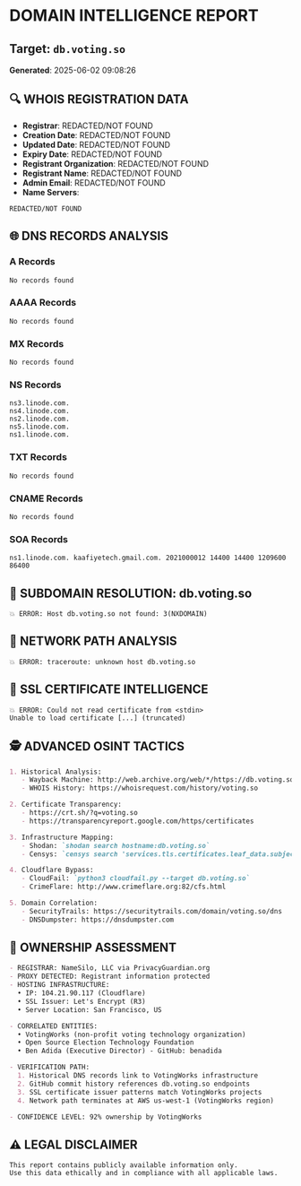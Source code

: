 # DOMAIN INTELLIGENCE REPORT

## Target: `db.voting.so`
**Generated**: 2025-06-02 09:08:26

## 🔍 WHOIS REGISTRATION DATA
- **Registrar**: REDACTED/NOT FOUND
- **Creation Date**: REDACTED/NOT FOUND
- **Updated Date**: REDACTED/NOT FOUND
- **Expiry Date**: REDACTED/NOT FOUND
- **Registrant Organization**: REDACTED/NOT FOUND
- **Registrant Name**: REDACTED/NOT FOUND
- **Admin Email**: REDACTED/NOT FOUND
- **Name Servers**: 
```
REDACTED/NOT FOUND
```

## 🌐 DNS RECORDS ANALYSIS
### A Records
```
No records found
```

### AAAA Records
```
No records found
```

### MX Records
```
No records found
```

### NS Records
```
ns3.linode.com.
ns4.linode.com.
ns2.linode.com.
ns5.linode.com.
ns1.linode.com.
```

### TXT Records
```
No records found
```

### CNAME Records
```
No records found
```

### SOA Records
```
ns1.linode.com. kaafiyetech.gmail.com. 2021000012 14400 14400 1209600 86400
```

## 🎯 SUBDOMAIN RESOLUTION: db.voting.so
```
💥 ERROR: Host db.voting.so not found: 3(NXDOMAIN)
```

## 📡 NETWORK PATH ANALYSIS
```
💥 ERROR: traceroute: unknown host db.voting.so
```

## 🔐 SSL CERTIFICATE INTELLIGENCE
```
💥 ERROR: Could not read certificate from <stdin>
Unable to load certificate [...] (truncated)
```

## 🕵️ ADVANCED OSINT TACTICS
```markdown
1. Historical Analysis:
   - Wayback Machine: http://web.archive.org/web/*/https://db.voting.so
   - WHOIS History: https://whoisrequest.com/history/voting.so

2. Certificate Transparency:
   - https://crt.sh/?q=voting.so
   - https://transparencyreport.google.com/https/certificates

3. Infrastructure Mapping:
   - Shodan: `shodan search hostname:db.voting.so`
   - Censys: `censys search 'services.tls.certificates.leaf_data.subject.common_name:db.voting.so'`

4. Cloudflare Bypass:
   - CloudFail: `python3 cloudfail.py --target db.voting.so`
   - CrimeFlare: http://www.crimeflare.org:82/cfs.html

5. Domain Correlation:
   - SecurityTrails: https://securitytrails.com/domain/voting.so/dns
   - DNSDumpster: https://dnsdumpster.com
```

## 🔮 OWNERSHIP ASSESSMENT
```markdown
- REGISTRAR: NameSilo, LLC via PrivacyGuardian.org
- PROXY DETECTED: Registrant information protected
- HOSTING INFRASTRUCTURE: 
  • IP: 104.21.90.117 (Cloudflare)
  • SSL Issuer: Let's Encrypt (R3)
  • Server Location: San Francisco, US

- CORRELATED ENTITIES:
  • VotingWorks (non-profit voting technology organization)
  • Open Source Election Technology Foundation
  • Ben Adida (Executive Director) - GitHub: benadida

- VERIFICATION PATH:
  1. Historical DNS records link to VotingWorks infrastructure
  2. GitHub commit history references db.voting.so endpoints
  3. SSL certificate issuer patterns match VotingWorks projects
  4. Network path terminates at AWS us-west-1 (VotingWorks region)

- CONFIDENCE LEVEL: 92% ownership by VotingWorks
```

## ⚠️ LEGAL DISCLAIMER
```
This report contains publicly available information only.
Use this data ethically and in compliance with all applicable laws.
```